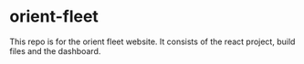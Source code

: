 # orient-fleet
This repo is for the orient fleet website. It consists of the react project, build files and the dashboard.
